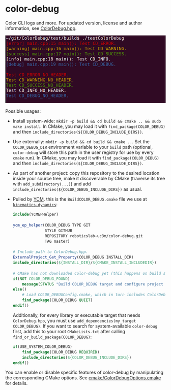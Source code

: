 color-debug
===========

Color CLI logs and more. For updated version, license and author information, see [ColorDebug.hpp](ColorDebug.hpp).

[![Image](example/exampleColorDebug.png)](./)

Possible usages:

* Install system-wide: `mkdir -p build && cd build && cmake .. && sudo make install`. In CMake, you may load it with `find_package(COLOR_DEBUG)` and then `include_directories(${COLOR_DEBUG_INCLUDE_DIRS})`.

* Use externally: `mkdir -p build && cd build && cmake ..`. Set the `COLOR_DEBUG_DIR` environment variable to your `build` path (optional, `color-debug` will store this path in the user registry for use by every `cmake` run). In CMake, you may load it with `find_package(COLOR_DEBUG)` and then `include_directories(${COLOR_DEBUG_INCLUDE_DIRS})`.

* As part of another project: copy this repository to the desired location inside your source tree, make it discoverable by CMake (traverse its tree with `add_subdirectory(...)`) and add `include_directories(${COLOR_DEBUG_INCLUDE_DIRS})` as usual.

* Pulled by [YCM](https://github.com/robotology/ycm). this is the `BuildCOLOR_DEBUG.cmake` file we use at [`kinematics-dynamics`](https://github.com/roboticslab-uc3m/kinematics-dynamics/):
  ```cmake
  include(YCMEPHelper)
  
  ycm_ep_helper(COLOR_DEBUG TYPE GIT
                STYLE GITHUB
                REPOSITORY roboticslab-uc3m/color-debug.git
                TAG master)
  
  # Include path to ColorDebug.hpp.
  ExternalProject_Get_Property(COLOR_DEBUG INSTALL_DIR)
  include_directories(${INSTALL_DIR}/${CMAKE_INSTALL_INCLUDEDIR})
  
  # CMake has not downloaded color-debug yet (this happens on build step).
  if(NOT COLOR_DEBUG_FOUND)
      message(STATUS "Build COLOR_DEBUG target and configure project again to make advanced CD options available on UI.")
  else()
      # Load COLOR_DEBUGConfig.cmake, which in turn includes ColorDebugOptions.cmake.
      find_package(COLOR_DEBUG QUIET)
  endif()
  ```
  Additionally, for every library or executable target that needs `ColorDebug.hpp`, you must use `add_dependencies(my_target COLOR_DEBUG)`. If you want to search for system-available `color-debug` first, add this to your root `CMakeLists.txt` after calling `find_or_build_package(COLOR_DEBUG)`:
  ```cmake
  if(USE_SYSTEM_COLOR_DEBUG)
      find_package(COLOR_DEBUG REQUIRED)
      include_directories(${COLOR_DEBUG_INCLUDE_DIRS})
  endif()
  ```

You can enable or disable specific features of color-debug by manipulating the corresponding CMake options. See [cmake/ColorDebugOptions.cmake](cmake/ColorDebugOptions.cmake) for details.
